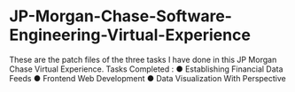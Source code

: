 # JP-Morgan-Chase-Software-Engineering-Virtual-Experience

These are the patch files of the three tasks I have done in this JP Morgan Chase Virtual Experience.
Tasks Completed :
                  ● Establishing Financial Data Feeds
                  ● Frontend Web Development
                  ● Data Visualization With Perspective 
